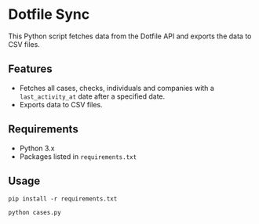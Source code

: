 # Dotfile Sync

This Python script fetches data from the Dotfile API and exports the data to CSV files.

## Features

- Fetches all cases, checks, individuals and companies with a `last_activity_at` date after a specified date.
- Exports data to CSV files.

## Requirements

- Python 3.x
- Packages listed in `requirements.txt`

## Usage

`pip install -r requirements.txt`

`python cases.py`